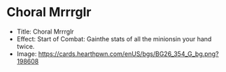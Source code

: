 # Choral Mrrrglr
- Title:  Choral Mrrrglr
- Effect:  Start of Combat: Gainthe stats of all the minionsin your hand twice.
- Image:  https://cards.hearthpwn.com/enUS/bgs/BG26_354_G_bg.png?198608
